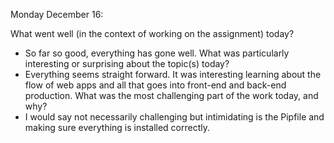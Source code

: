 Monday December 16:


What went well (in the context of working on the assignment) today?
* So far so good, everything has gone well.
What was particularly interesting or surprising about the topic(s) today?
* Everything seems straight forward. It was interesting learning about the flow of web apps and all that goes into front-end and back-end production.
What was the most challenging part of the work today, and why?
* I would say not necessarily challenging but intimidating is the Pipfile and making sure everything is installed correctly.

